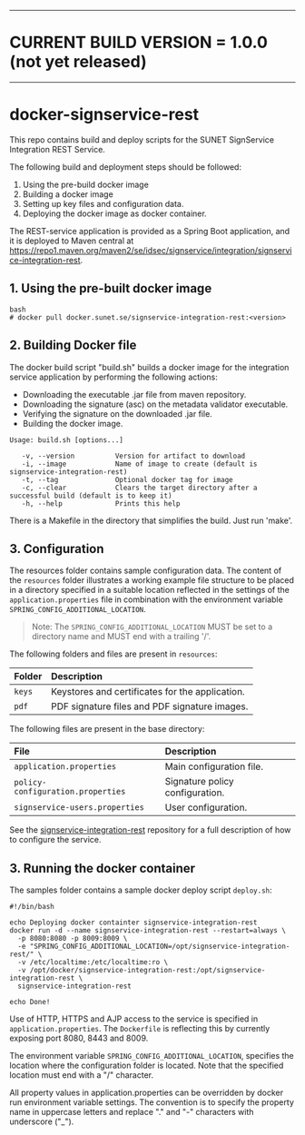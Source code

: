 
---
# CURRENT BUILD VERSION = 1.0.0 (not yet released)
---
# docker-signservice-rest

This repo contains build and deploy scripts for the SUNET SignService Integration REST Service.

The following build and deployment steps should be followed:

1. Using the pre-build docker image
2. Building a docker image
3. Setting up key files and configuration data.
4. Deploying the docker image as docker container.

The REST-service application is provided as a Spring Boot application, and it is deployed to Maven central at https://repo1.maven.org/maven2/se/idsec/signservice/integration/signservice-integration-rest.

## 1. Using the pre-built docker image

```
bash
# docker pull docker.sunet.se/signservice-integration-rest:<version>
```

## 2. Building Docker file

The docker build script "build.sh" builds a docker image for the integration service application by performing the following actions:

- Downloading the executable .jar file from maven repository.
- Downloading the signature (asc) on the metadata validator executable.
- Verifying the signature on the downloaded .jar file.
- Building the docker image.

```
Usage: build.sh [options...]

   -v, --version          Version for artifact to download
   -i, --image            Name of image to create (default is signservice-integration-rest)
   -t, --tag              Optional docker tag for image
   -c, --clear            Clears the target directory after a successful build (default is to keep it)
   -h, --help             Prints this help
```

There is a Makefile in the directory that simplifies the build. Just run 'make'.

## 3. Configuration

The resources folder contains sample configuration data. The content of the `resources` folder illustrates a working example file structure to be placed in a directory specified in a suitable location reflected in the settings of the `application.properties` file in combination with the environment variable `SPRING_CONFIG_ADDITIONAL_LOCATION`.

> Note: The `SPRING_CONFIG_ADDITIONAL_LOCATION` MUST be set to a directory name and MUST end with a trailing '/'.

The following folders and files are present in `resources`:

| Folder | Description |
| :--- | :--- |
| `keys` | Keystores and certificates for the application. |
| `pdf` | PDF signature files and PDF signature images. |


The following files are present in the base directory:

| File | Description |
| :--- | :--- |
| `application.properties` | Main configuration file. |
| `policy-configuration.properties` | Signature policy configuration. |
| `signservice-users.properties` | User configuration. |


See the [signservice-integration-rest](https://github.com/idsec-solutions/signservice-integration-rest) repository for a full description of how to configure the service.


## 3. Running the docker container

The samples folder contains a sample docker deploy script `deploy.sh`:

```
#!/bin/bash

echo Deploying docker containter signservice-integration-rest
docker run -d --name signservice-integration-rest --restart=always \
  -p 8080:8080 -p 8009:8009 \
  -e "SPRING_CONFIG_ADDITIONAL_LOCATION=/opt/signservice-integration-rest/" \
  -v /etc/localtime:/etc/localtime:ro \
  -v /opt/docker/signservice-integration-rest:/opt/signservice-integration-rest \
  signservice-integration-rest

echo Done!
```

Use of HTTP, HTTPS and AJP access to the service is specified in `application.properties`. The `Dockerfile` is reflecting this by currently exposing port 8080, 8443 and 8009.

The environment variable `SPRING_CONFIG_ADDITIONAL_LOCATION`, specifies the location where the configuration folder is located. Note that the specified location must end with a "/" character.

All property values in application.properties can be overridden by docker run environment variable settings. The convention is to specify the property name in uppercase letters and replace "." and "-" characters with underscore ("\_").
